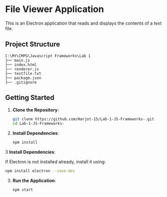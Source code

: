 # File Viewer Application

This is an Electron application that reads and displays the contents of a text file.

## Project Structure

```
C:\MY\CMPG\Javascript Frameworks\Lab 1
├── main.js
├── index.html
├── renderer.js
├── textfile.txt
├── package.json
├── .gitignore
```

## Getting Started

1. **Clone the Repository**:
   ```bash
   git clone https://github.com/Harjot-15/Lab-1-JS-Frameworks-.git
   cd Lab-1-JS-Frameworks-
   ```

2. **Install Dependencies**:
   ```bash
   npm install
   ```
3 **Install Dependencies**:

If Electron is not installed already, install it using:

```bash
npm install electron --save-dev
```
3. **Run the Application**:
   ```bash
   npm start
   ```
